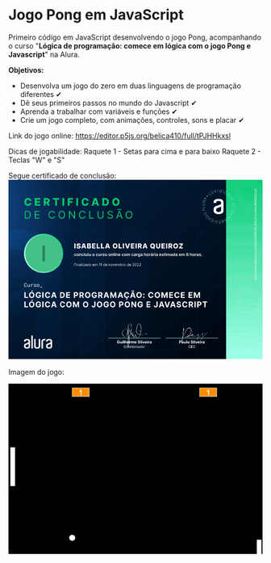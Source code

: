 # Jogo Pong em JavaScript

Primeiro código em JavaScript desenvolvendo o jogo Pong, acompanhando o curso "**Lógica de programação: comece em lógica com o jogo Pong e Javascript**" na Alura.

**Objetivos:**
  - Desenvolva um jogo do zero em duas linguagens de programação diferentes ✔
  - Dê seus primeiros passos no mundo do Javascript ✔
  - Aprenda a trabalhar com variáveis e funções ✔
  - Crie um jogo completo, com animações, controles, sons e placar ✔
  
Link do jogo online:
https://editor.p5js.org/belica410/full/tPJHHkxsl

Dicas de jogabilidade:
Raquete 1 - Setas para cima e para baixo
Raquete 2 - Teclas "W" e "S"

Segue certificado de conclusão:
![alt text](https://github.com/IsabellaOQ/jogo_pong_js/blob/master/certificado.png)

Imagem do jogo:

![alt text](https://github.com/IsabellaOQ/jogo_pong_js/blob/master/pongImage.png)

